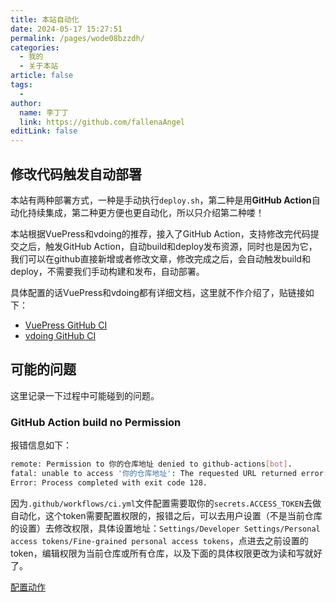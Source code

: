 ```yaml
---
title: 本站自动化
date: 2024-05-17 15:27:51
permalink: /pages/wode08bzzdh/
categories:
  - 我的
  - 关于本站
article: false
tags:
  - 
author: 
  name: 李丁丁
  link: https://github.com/fallenaAngel
editLink: false
---
```


## 修改代码触发自动部署

本站有两种部署方式，一种是手动执行`deploy.sh`，第二种是用**GitHub Action**自动化持续集成，第二种更方便也更自动化，所以只介绍第二种喽！

本站根据VuePress和vdoing的推荐，接入了GitHub Action，支持修改完代码提交之后，触发GitHub Action，自动build和deploy发布资源，同时也是因为它，我们可以在github直接新增或者修改文章，修改完成之后，会自动触发build和deploy，不需要我们手动构建和发布，自动部署。

具体配置的话VuePress和vdoing都有详细文档，这里就不作介绍了，贴链接如下：

* [VuePress GitHub CI](https://vuepress.vuejs.org/zh/guide/deployment.html#github-pages)
* [vdoing GitHub CI](https://doc.xugaoyi.com/pages/0fc1d2/#_1-%E4%BD%BF%E7%94%A8deploy-sh%E8%84%9A%E6%9C%AC%E9%83%A8%E7%BD%B2)

## 可能的问题

这里记录一下过程中可能碰到的问题。

### GitHub Action build no Permission

报错信息如下：

```bash
remote: Permission to 你的仓库地址 denied to github-actions[bot].
fatal: unable to access '你的仓库地址': The requested URL returned error: 403
Error: Process completed with exit code 128.
```

因为`.github/workflows/ci.yml`文件配置需要取你的`secrets.ACCESS_TOKEN`去做自动化，这个token需要配置权限的，报错之后，可以去用户设置（不是当前仓库的设置）去修改权限，具体设置地址：`Settings/Developer Settings/Personal access tokens/Fine-grained personal access tokens`，点进去之前设置的token，编辑权限为当前仓库或所有仓库，以及下面的具体权限更改为读和写就好了。

[配置动作](https://fallenaAngel.github.io/picx-images-hosting/config/access_token_config.7sn1a08o6c.webp)
